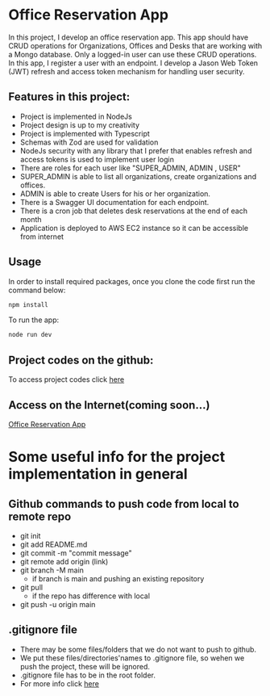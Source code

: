 # Office Reservation App

In this project, I develop an office reservation app. This app should have CRUD operations for Organizations, Offices and Desks that are working with a Mongo database. Only a logged-in user can use these CRUD operations. In this app, I register a user with an endpoint. I develop a Jason Web Token (JWT) refresh and access token mechanism for handling user security.


## Features in this project:
* Project is implemented in NodeJs
* Project design is up to my creativity
* Project is implemented with Typescript
* Schemas with Zod are used for validation
* NodeJs security with any library that I prefer that enables refresh and
access tokens is used to implement user login
* There are roles for each user like "SUPER_ADMIN, ADMIN , USER"
* SUPER_ADMIN is able to list all organizations, create organizations and
offices.
* ADMIN is able to create Users for his or her organization.
* There is a Swagger UI documentation for each endpoint.
* There is a cron job that deletes desk reservations at the end of each
month
* Application is deployed to AWS EC2 instance so it can be accessible
from internet


## Usage
In order to install required packages, once you clone the code first run the command below:
```javascript
npm install
```
To run the app:
```javascript
node run dev
```

## Project codes on the github:
To access project codes click [here](https://github.com/rukiyeaslan/office-reservation-app/tree/main/office-app) 

## Access on the Internet(coming soon...)
[Office Reservation App](http://www.google.tr/ "office-reservation-app")

# Some useful info for the project implementation in general
## Github commands to push code from local to remote repo
- git init
- git add README.md
- git commit -m "commit message"
- git remote add origin (link)
- git branch -M main 
    - if branch is main and pushing an existing repository
- git pull 
    - if the repo has difference with local 
- git push -u origin main


## .gitignore file
- There may be some files/folders that we do not want to push to github.
- We put these files/directories'names to .gitignore file, so wehen we push the project, these will be ignored.
- .gitignore file has to be in the root folder.
- For more info click [here](https://www.freecodecamp.org/news/gitignore-file-how-to-ignore-files-and-folders-in-git/)


